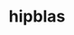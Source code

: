 ---
title: "hipblas"
layout: cache
categories: [package, develop]
meta: {"versions": ["5.7.1", "6.0.0", "6.0.2"], "compilers": ["gcc@=11.4.0"], "oss": ["ubuntu20.04"], "platforms": ["linux"], "targets": ["x86_64_v3"], "stacks": ["e4s", "root"], "num_specs": 12, "num_specs_by_stack": {"root": 12, "e4s": 12}}
spec_details: [{"hash": "upmlr4jagy7r5rlqi3aadp4j2vpxf5ab", "compiler": "gcc@=11.4.0", "versions": ["6.0.0"], "os": "ubuntu20.04", "platform": "linux", "target": "x86_64_v3", "variants": ["amdgpu_target=auto", "build_system=cmake", "build_type=Release", "~cuda", "generator=make", "~ipo", "patches=b05b34b", "+rocm"], "stacks": ["root", "e4s"], "size": "-", "tarball": "https://binaries.spack.io/develop/build_cache/linux-ubuntu20.04-x86_64_v3/gcc-11.4.0/hipblas-6.0.0/linux-ubuntu20.04-x86_64_v3-gcc-11.4.0-hipblas-6.0.0-upmlr4jagy7r5rlqi3aadp4j2vpxf5ab.spack"}, {"hash": "6poq7mwdxnvy5wxetcnrrhpkyfkx6qa5", "compiler": "gcc@=11.4.0", "versions": ["6.0.0"], "os": "ubuntu20.04", "platform": "linux", "target": "x86_64_v3", "variants": ["amdgpu_target=auto", "build_system=cmake", "build_type=Release", "~cuda", "generator=make", "~ipo", "patches=b05b34b", "+rocm"], "stacks": ["root", "e4s"], "size": "-", "tarball": "https://binaries.spack.io/develop/build_cache/linux-ubuntu20.04-x86_64_v3/gcc-11.4.0/hipblas-6.0.0/linux-ubuntu20.04-x86_64_v3-gcc-11.4.0-hipblas-6.0.0-6poq7mwdxnvy5wxetcnrrhpkyfkx6qa5.spack"}, {"hash": "kw3jetcmkudrrhbd22ynr4e2mlnjor7i", "compiler": "gcc@=11.4.0", "versions": ["5.7.1"], "os": "ubuntu20.04", "platform": "linux", "target": "x86_64_v3", "variants": ["amdgpu_target=auto", "build_system=cmake", "build_type=Release", "~cuda", "generator=make", "~ipo", "patches=f1b0687", "+rocm"], "stacks": ["root", "e4s"], "size": "-", "tarball": "https://binaries.spack.io/develop/build_cache/linux-ubuntu20.04-x86_64_v3/gcc-11.4.0/hipblas-5.7.1/linux-ubuntu20.04-x86_64_v3-gcc-11.4.0-hipblas-5.7.1-kw3jetcmkudrrhbd22ynr4e2mlnjor7i.spack"}, {"hash": "fknbnbykigrdhku4kgclnvzilys7xs3j", "compiler": "gcc@=11.4.0", "versions": ["5.7.1"], "os": "ubuntu20.04", "platform": "linux", "target": "x86_64_v3", "variants": ["amdgpu_target=auto", "build_system=cmake", "build_type=Release", "~cuda", "generator=make", "~ipo", "patches=f1b0687", "+rocm"], "stacks": ["root", "e4s"], "size": "-", "tarball": "https://binaries.spack.io/develop/build_cache/linux-ubuntu20.04-x86_64_v3/gcc-11.4.0/hipblas-5.7.1/linux-ubuntu20.04-x86_64_v3-gcc-11.4.0-hipblas-5.7.1-fknbnbykigrdhku4kgclnvzilys7xs3j.spack"}, {"hash": "wijtv7gwicjjj5rmvk7giox3hpgfwvka", "compiler": "gcc@=11.4.0", "versions": ["6.0.0"], "os": "ubuntu20.04", "platform": "linux", "target": "x86_64_v3", "variants": ["amdgpu_target=auto", "build_system=cmake", "build_type=Release", "~cuda", "generator=make", "~ipo", "patches=b05b34b", "+rocm"], "stacks": ["root", "e4s"], "size": "-", "tarball": "https://binaries.spack.io/develop/build_cache/linux-ubuntu20.04-x86_64_v3/gcc-11.4.0/hipblas-6.0.0/linux-ubuntu20.04-x86_64_v3-gcc-11.4.0-hipblas-6.0.0-wijtv7gwicjjj5rmvk7giox3hpgfwvka.spack"}, {"hash": "axrilzi44h3cjnminjjsm2o5pgtbklqe", "compiler": "gcc@=11.4.0", "versions": ["6.0.2"], "os": "ubuntu20.04", "platform": "linux", "target": "x86_64_v3", "variants": ["amdgpu_target=auto", "build_system=cmake", "build_type=Release", "~cuda", "generator=make", "~ipo", "patches=b05b34b", "+rocm"], "stacks": ["root", "e4s"], "size": "-", "tarball": "https://binaries.spack.io/develop/build_cache/linux-ubuntu20.04-x86_64_v3/gcc-11.4.0/hipblas-6.0.2/linux-ubuntu20.04-x86_64_v3-gcc-11.4.0-hipblas-6.0.2-axrilzi44h3cjnminjjsm2o5pgtbklqe.spack"}, {"hash": "fk36m3emcahqda7xxgnkf4i2cxmqgumk", "compiler": "gcc@=11.4.0", "versions": ["5.7.1"], "os": "ubuntu20.04", "platform": "linux", "target": "x86_64_v3", "variants": ["amdgpu_target=auto", "build_system=cmake", "build_type=Release", "~cuda", "generator=make", "~ipo", "patches=f1b0687", "+rocm"], "stacks": ["root", "e4s"], "size": "-", "tarball": "https://binaries.spack.io/develop/build_cache/linux-ubuntu20.04-x86_64_v3/gcc-11.4.0/hipblas-5.7.1/linux-ubuntu20.04-x86_64_v3-gcc-11.4.0-hipblas-5.7.1-fk36m3emcahqda7xxgnkf4i2cxmqgumk.spack"}, {"hash": "r2etp7tllhwxjifwpn3nj4zmcm4aje5r", "compiler": "gcc@=11.4.0", "versions": ["6.0.0"], "os": "ubuntu20.04", "platform": "linux", "target": "x86_64_v3", "variants": ["amdgpu_target=auto", "build_system=cmake", "build_type=Release", "~cuda", "generator=make", "~ipo", "patches=b05b34b", "+rocm"], "stacks": ["root", "e4s"], "size": "-", "tarball": "https://binaries.spack.io/develop/build_cache/linux-ubuntu20.04-x86_64_v3/gcc-11.4.0/hipblas-6.0.0/linux-ubuntu20.04-x86_64_v3-gcc-11.4.0-hipblas-6.0.0-r2etp7tllhwxjifwpn3nj4zmcm4aje5r.spack"}, {"hash": "kez5znkcpidasfo5k3qfe7nsqdjolw4w", "compiler": "gcc@=11.4.0", "versions": ["5.7.1"], "os": "ubuntu20.04", "platform": "linux", "target": "x86_64_v3", "variants": ["amdgpu_target=auto", "build_system=cmake", "build_type=Release", "~cuda", "generator=make", "~ipo", "patches=f1b0687", "+rocm"], "stacks": ["root", "e4s"], "size": "-", "tarball": "https://binaries.spack.io/develop/build_cache/linux-ubuntu20.04-x86_64_v3/gcc-11.4.0/hipblas-5.7.1/linux-ubuntu20.04-x86_64_v3-gcc-11.4.0-hipblas-5.7.1-kez5znkcpidasfo5k3qfe7nsqdjolw4w.spack"}, {"hash": "tqlyljkyrwb2ns6qivo3rnrjff3nk44m", "compiler": "gcc@=11.4.0", "versions": ["6.0.2"], "os": "ubuntu20.04", "platform": "linux", "target": "x86_64_v3", "variants": ["amdgpu_target=auto", "build_system=cmake", "build_type=Release", "~cuda", "generator=make", "~ipo", "patches=b05b34b", "+rocm"], "stacks": ["root", "e4s"], "size": "-", "tarball": "https://binaries.spack.io/develop/build_cache/linux-ubuntu20.04-x86_64_v3/gcc-11.4.0/hipblas-6.0.2/linux-ubuntu20.04-x86_64_v3-gcc-11.4.0-hipblas-6.0.2-tqlyljkyrwb2ns6qivo3rnrjff3nk44m.spack"}, {"hash": "h7j7vludlythmscxswu4rpwnqdzjqdzb", "compiler": "gcc@=11.4.0", "versions": ["5.7.1"], "os": "ubuntu20.04", "platform": "linux", "target": "x86_64_v3", "variants": ["amdgpu_target=auto", "build_system=cmake", "build_type=Release", "~cuda", "generator=make", "~ipo", "patches=f1b0687", "+rocm"], "stacks": ["root", "e4s"], "size": "-", "tarball": "https://binaries.spack.io/develop/build_cache/linux-ubuntu20.04-x86_64_v3/gcc-11.4.0/hipblas-5.7.1/linux-ubuntu20.04-x86_64_v3-gcc-11.4.0-hipblas-5.7.1-h7j7vludlythmscxswu4rpwnqdzjqdzb.spack"}, {"hash": "uugco5wi5o3s7q3olw2wyiurrkndiqdk", "compiler": "gcc@=11.4.0", "versions": ["6.0.2"], "os": "ubuntu20.04", "platform": "linux", "target": "x86_64_v3", "variants": ["amdgpu_target=auto", "build_system=cmake", "build_type=Release", "~cuda", "generator=make", "~ipo", "patches=b05b34b", "+rocm"], "stacks": ["root", "e4s"], "size": "-", "tarball": "https://binaries.spack.io/develop/build_cache/linux-ubuntu20.04-x86_64_v3/gcc-11.4.0/hipblas-6.0.2/linux-ubuntu20.04-x86_64_v3-gcc-11.4.0-hipblas-6.0.2-uugco5wi5o3s7q3olw2wyiurrkndiqdk.spack"}]
---